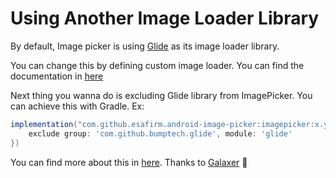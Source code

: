 # Using Another Image Loader Library 

By default, Image picker is using [Glide](https://github.com/bumptech/glide) as its image loader library. 

You can change this by defining custom image loader. You can find the documentation in [here](https://github.com/esafirm/android-image-picker/blob/master/docs/custom_components.md)

Next thing you wanna do is excluding Glide library from ImagePicker. You can achieve this with Gradle. Ex: 

```groovy
implementation("com.github.esafirm.android-image-picker:imagepicker:x.y.z") {
    exclude group: 'com.github.bumptech.glide', module: 'glide'
})
``` 

You can find more about this in [here](https://github.com/esafirm/android-image-picker/issues/105). Thanks to [Galaxer](https://github.com/Galaxer) 🙏
